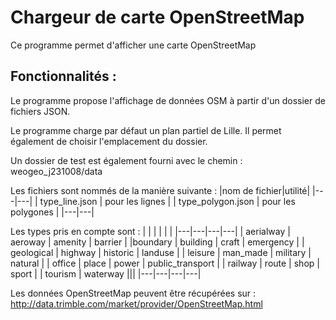 Chargeur de carte OpenStreetMap
===============================
Ce programme permet d'afficher une carte OpenStreetMap

Fonctionnalités :
------------------------
Le programme propose l'affichage de données OSM à partir d'un dossier de fichiers JSON.

Le programme charge par défaut un plan partiel de Lille.
Il permet également de choisir l'emplacement du dossier.

Un dossier de test est également fourni avec le chemin : 
weogeo_j231008/data

Les fichiers sont nommés de la manière suivante :
|nom de fichier|utilité|
|---|---|
| type_line.json | pour les lignes |
| type_polygon.json | pour les polygones |
|---|---|

Les types pris en compte sont :
| | | | | |
|---|---|---|---|
| aerialway | aeroway | amenity | barrier |
|boundary | building | craft | emergency |
| geological | highway | historic | landuse |
| leisure | man_made | military | natural |
| office | place | power | public_transport |
| railway | route | shop | sport |
| tourism | waterway |||
|---|---|---|---|

Les données OpenStreetMap peuvent être récupérées sur :
http://data.trimble.com/market/provider/OpenStreetMap.html